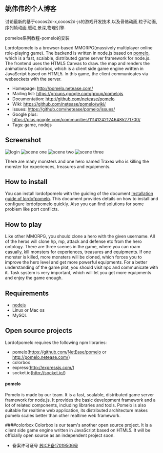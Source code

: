 ## 姚伟伟的个人博客

讨论最新的基于cocos2d-x,cocos2d-js的游戏开发技术,以及骨骼动画,粒子动画,序列帧动画,缓动,景深,物理引擎.

pomeloe系列教程-pomelo的安装

Lordofpomelo is a browser-based MMORPG(massively multiplayer online role-playing game). 
The backend is written in node.js based on [pomelo](https://github.com/NetEase/pomelo),
which is a fast, scalable, distributed game server framework for node.js. The frontend uses the HTML5 Canvas to draw. 
the map and renders the animations by colorbox, which is a client side game engine written in JavaScript based on HTML5.
In this game, the client communicates via websockets with the server. 

 * Homepage: <http://pomelo.netease.com/>
 * Mailing list: <https://groups.google.com/group/pomelojs>
 * Documentation: <http://github.com/netease/pomelo>
 * Wiki: <https://github.com/netease/pomelo/wiki/>
 * Issues: <https://github.com/netease/pomelo/issues/>
 * Google plus: <https://plus.google.com/communities/111412421246485271700/>
 * Tags: game, nodejs 

## Screenshot

![login](http://pomelo.netease.com/image/demo0.png?11)
![scene one](http://pomelo.netease.com/image/demo2.png?11)
![scene two](http://pomelo.netease.com/image/demo3.png?11)
![scene three](http://pomelo.netease.com/image/demo4.png?11)

There are many monsters and one hero named Traxex who is killing the monster for experiences, treasures and equipments.

## How to install

You can install lordofpomelo with the guiding of the document 
[Installation guide of lordofpomelo](https://github.com/NetEase/pomelo/wiki/Installation-guide-of-lordofpomelo).
This document provides details on how to install and configure lordofpomelo quickly. Also you can find solutions
for some problem like port conflicts.

## How to play

Like other MMORPG, you should clone a hero with the given username. All of the heros will clone hp, mp, attack and
defense etc from the hero ontology. There are three scenes in the game, where you can roam casually, kill monsters for experiences,
treasures and equipments. If one monster is killed, more monsters will be cloned, which forces you to improve the hero
level and get more powerful equipments. For a better understanding of the game plot, you should visit npc and
communicate with it. Task system is very important, which will let you get more equipments and enjoy the game enough.

## Requirements

* [nodejs](http://nodejs.org/)
* Linux or Mac os
* MySQL

## Open source projects

Lordofpomelo requires the following npm libraries:

* pomelo(https://github.com/NetEase/pomelo  or  http://pomelo.netease.com/)
* colorbox
* express(http://expressjs.com/)
* socket.io(http://socket.io/)

#### pomelo
Pomelo is made by our team. It is a fast, scalable, distributed game server framework for node.js. It provides the basic
development framework and a lot of related components, including libraries and tools. Pomelo is also suitable for realtime
web application, its distributed architecture makes pomelo scales better than other realtime web framework.

####colorbox
Colorbox is our team's another open source project. It is a client side game engine written in JavaScript based on HTML5. It will be officially open source as an independent project soon.


 * 备案许可证号 [苏ICP备17019506号](http://www.miitbeian.gov.cn)
